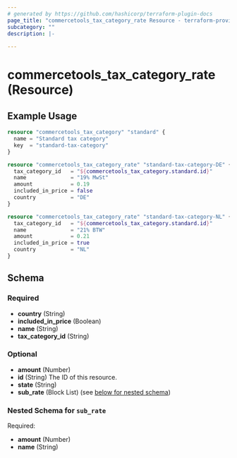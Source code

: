 ```yaml
---
# generated by https://github.com/hashicorp/terraform-plugin-docs
page_title: "commercetools_tax_category_rate Resource - terraform-provider-commercetools"
subcategory: ""
description: |-
  
---
```


# commercetools_tax_category_rate (Resource)



## Example Usage

```terraform
resource "commercetools_tax_category" "standard" {
  name = "Standard tax category"
  key  = "standard-tax-category"
}

resource "commercetools_tax_category_rate" "standard-tax-category-DE" {
  tax_category_id   = "${commercetools_tax_category.standard.id}"
  name              = "19% MwSt"
  amount            = 0.19
  included_in_price = false
  country           = "DE"
}

resource "commercetools_tax_category_rate" "standard-tax-category-NL" {
  tax_category_id   = "${commercetools_tax_category.standard.id}"
  name              = "21% BTW"
  amount            = 0.21
  included_in_price = true
  country           = "NL"
}
```

<!-- schema generated by tfplugindocs -->
## Schema

### Required

- **country** (String)
- **included_in_price** (Boolean)
- **name** (String)
- **tax_category_id** (String)

### Optional

- **amount** (Number)
- **id** (String) The ID of this resource.
- **state** (String)
- **sub_rate** (Block List) (see [below for nested schema](#nestedblock--sub_rate))

<a id="nestedblock--sub_rate"></a>
### Nested Schema for `sub_rate`

Required:

- **amount** (Number)
- **name** (String)


